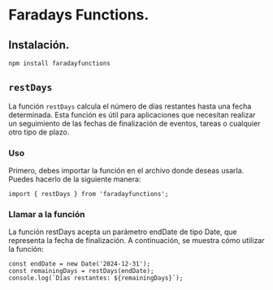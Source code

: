 # Faradays Functions.

## Instalación.

```bash
npm install faradayfunctions
```
## `restDays`

La función `restDays` calcula el número de días restantes hasta una fecha determinada. Esta función es útil para aplicaciones que necesitan realizar un seguimiento de las fechas de finalización de eventos, tareas o cualquier otro tipo de plazo.

### Uso

Primero, debes importar la función en el archivo donde deseas usarla. Puedes hacerlo de la siguiente manera:

```
import { restDays } from 'faradayfunctions';
```
### Llamar a la función

La función restDays acepta un parámetro endDate de tipo Date, que representa la fecha de finalización. A continuación, se muestra cómo utilizar la función:

```
const endDate = new Date('2024-12-31');
const remainingDays = restDays(endDate);
console.log(`Días restantes: ${remainingDays}`);
```